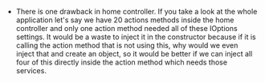 - There is one drawback in home controller. If you take a look at the whole application let's say we have 20 actions 
  methods inside the home controller and only one action method needed all of these IOptions settings.
  It would be a waste to inject it in the constructor because if it is calling the action method that is not using this,
  why would we even inject that and create an object, so it would be better if we can inject all four of this directly 
 inside the action method which needs those services.
  
